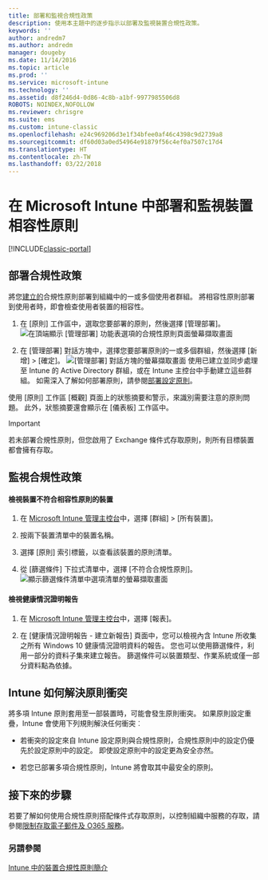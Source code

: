 ```yaml
---
title: 部署和監視合規性政策
description: 使用本主題中的逐步指示以部署及監視裝置合規性政策。
keywords: ''
author: andredm7
ms.author: andredm
manager: dougeby
ms.date: 11/14/2016
ms.topic: article
ms.prod: ''
ms.service: microsoft-intune
ms.technology: ''
ms.assetid: d8f246d4-0d86-4c8b-a1bf-9977985506d8
ROBOTS: NOINDEX,NOFOLLOW
ms.reviewer: chrisgre
ms.suite: ems
ms.custom: intune-classic
ms.openlocfilehash: e24c969206d3e1f34bfee0af46c4398c9d2739a8
ms.sourcegitcommit: df60d03a0ed54964e91879f56c4ef0a7507c17d4
ms.translationtype: HT
ms.contentlocale: zh-TW
ms.lasthandoff: 03/22/2018
---
```

# <a name="deploy-and-monitor-a-device-compliance-policy-in-microsoft-intune"></a>在 Microsoft Intune 中部署和監視裝置相容性原則

[!INCLUDE[classic-portal](../includes/classic-portal.md)]

## <a name="deploy-a-compliance-policy"></a>部署合規性政策
將您[建立的](create-a-device-compliance-policy-in-microsoft-intune.md)合規性原則部署到組織中的一或多個使用者群組。 將相容性原則部署到使用者時，即會檢查使用者裝置的相容性。

1.  在 [原則] 工作區中，選取您要部署的原則，然後選擇 [管理部署]。
![在頂端顯示 [管理部署] 功能表選項的合規性原則頁面螢幕擷取畫面](./media/intune-sa-3c-deploy-compliance-policy2.png)

2.  在 [管理部署] 對話方塊中，選擇您要部署原則的一或多個群組，然後選擇 [新增] > [確定]。
![[管理部署] 對話方塊的螢幕擷取畫面](./media/intune-sa-3d-deploy-compliance-policy3-Manage.png) 使用已建立並同步處理至 Intune 的 Active Directory 群組，或在 Intune 主控台中手動建立這些群組。 如需深入了解如何部署原則，請參閱[部署設定原則](manage-settings-and-features-on-your-devices-with-microsoft-intune-policies.md)。

使用 [原則] 工作區 [概觀] 頁面上的狀態摘要和警示，來識別需要注意的原則問題。 此外，狀態摘要還會顯示在 [儀表板]  工作區中。

> [!IMPORTANT]
> 若未部署合規性原則，但您啟用了 Exchange 條件式存取原則，則所有目標裝置都會擁有存取。

## <a name="monitor-the-compliance-policy"></a>監視合規性政策

#### <a name="to-view-devices-that-do-not-conform-to-a-compliance-policy"></a>檢視裝置不符合相容性原則的裝置

1.  在 [Microsoft Intune 管理主控台](https://manage.microsoft.com)中，選擇 [群組] > [所有裝置]。

2.  按兩下裝置清單中的裝置名稱。

3.  選擇 [原則] 索引標籤，以查看該裝置的原則清單。

4.  從 [篩選條件] 下拉式清單中，選擇 [不符合合規性原則]。
![顯示篩選條件清單中選項清單的螢幕擷取畫面](./media/intune-sa-3e-view-device-noncompliance.png)

#### <a name="to-view-the-health-attestation-reports"></a>檢視健康情況證明報告

1.  在 [Microsoft Intune 管理主控台](https://manage.microsoft.com)中，選擇 [報表]。

2.  在 [健康情況證明報告 - 建立新報告] 頁面中，您可以檢視內含 Intune 所收集之所有 Windows 10 健康情況證明資料的報告。 您也可以使用篩選條件，利用一部分的資料子集來建立報告。 篩選條件可以裝置類型、作業系統或僅一部分資料點為依據。

## <a name="how-intune-resolves-policy-conflicts"></a>Intune 如何解決原則衝突
將多項 Intune 原則套用至一部裝置時，可能會發生原則衝突。 如果原則設定重疊，Intune 會使用下列規則解決任何衝突︰

-   若衝突的設定來自 Intune 設定原則與合規性原則，合規性原則中的設定仍優先於設定原則中的設定。 即使設定原則中的設定更為安全亦然。

-   若您已部署多項合規性原則，Intune 將會取其中最安全的原則。

## <a name="next-steps"></a>接下來的步驟
若要了解如何使用合規性原則搭配條件式存取原則，以控制組織中服務的存取，請參閱[限制存取電子郵件及 O365 服務](restrict-access-to-email-and-o365-services-with-microsoft-intune.md)。


### <a name="see-also"></a>另請參閱
[Intune 中的裝置合規性原則簡介](introduction-to-device-compliance-policies-in-microsoft-intune.md)
